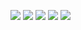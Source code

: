 ![](https://upload-images.jianshu.io/upload_images/19741117-abea667c776a5a11.png?imageMogr2/auto-orient/strip%7CimageView2/2/w/1240)
![](https://upload-images.jianshu.io/upload_images/19741117-ca9714a596f75ae5.png?imageMogr2/auto-orient/strip%7CimageView2/2/w/1240)
![](https://upload-images.jianshu.io/upload_images/19741117-40488721664f2cf8.png?imageMogr2/auto-orient/strip%7CimageView2/2/w/1240)
![](https://upload-images.jianshu.io/upload_images/19741117-cf3509dad244e614.png?imageMogr2/auto-orient/strip%7CimageView2/2/w/1240)
![](https://upload-images.jianshu.io/upload_images/19741117-1972922885359ab6.png?imageMogr2/auto-orient/strip%7CimageView2/2/w/1240)

